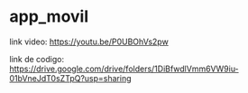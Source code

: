 # app_movil

link video:
https://youtu.be/P0UBOhVs2pw

link de codigo:
https://drive.google.com/drive/folders/1DiBfwdlVmm6VW9iu-01bVneJdT0sZTpQ?usp=sharing
